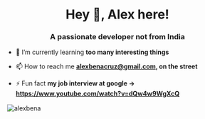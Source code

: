 <h1 align="center">Hey 👋, Alex here!</h1>
<h3 align="center">A passionate developer not from India</h3>

- 🌱 I’m currently learning **too many interesting things**

- 📫 How to reach me **alexbenacruz@gmail.com, on the street**

- ⚡ Fun fact **my job interview at google -> https://www.youtube.com/watch?v=dQw4w9WgXcQ**

<p>&nbsp;<img align="center" src="https://github-readme-stats.vercel.app/api?username=alexbena&show_icons=true&locale=en&hide_title=true&theme=tokyonight" alt="alexbena" /></p>

